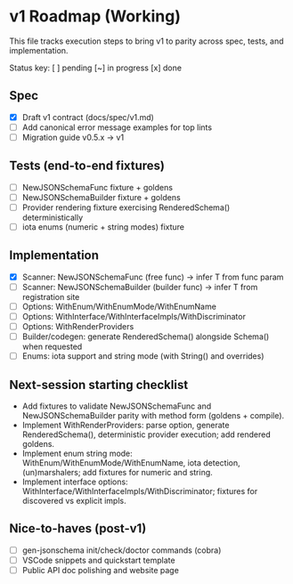 # v1 Roadmap (Working)

This file tracks execution steps to bring v1 to parity across spec, tests, and implementation.

Status key: [ ] pending  [~] in progress  [x] done

## Spec
- [x] Draft v1 contract (docs/spec/v1.md)
- [ ] Add canonical error message examples for top lints
- [ ] Migration guide v0.5.x → v1

## Tests (end-to-end fixtures)
- [ ] NewJSONSchemaFunc fixture + goldens
- [ ] NewJSONSchemaBuilder fixture + goldens
- [ ] Provider rendering fixture exercising RenderedSchema() deterministically
- [ ] iota enums (numeric + string modes) fixture

## Implementation
- [x] Scanner: NewJSONSchemaFunc (free func) → infer T from func param
- [ ] Scanner: NewJSONSchemaBuilder (builder func) → infer T from registration site
- [ ] Options: WithEnum/WithEnumMode/WithEnumName
- [ ] Options: WithInterface/WithInterfaceImpls/WithDiscriminator
- [ ] Options: WithRenderProviders
- [ ] Builder/codegen: generate RenderedSchema() alongside Schema() when requested
- [ ] Enums: iota support and string mode (with String() and overrides)

## Next-session starting checklist
- Add fixtures to validate NewJSONSchemaFunc and NewJSONSchemaBuilder parity with method form (goldens + compile).
- Implement WithRenderProviders: parse option, generate RenderedSchema(), deterministic provider execution; add rendered goldens.
- Implement enum string mode: WithEnum/WithEnumMode/WithEnumName, iota detection, (un)marshalers; add fixtures for numeric and string.
- Implement interface options: WithInterface/WithInterfaceImpls/WithDiscriminator; fixtures for discovered vs explicit impls.

## Nice-to-haves (post-v1)
- [ ] gen-jsonschema init/check/doctor commands (cobra)
- [ ] VSCode snippets and quickstart template
- [ ] Public API doc polishing and website page
